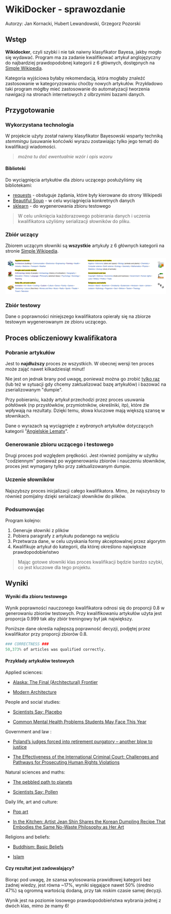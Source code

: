# WikiDocker - sprawozdanie

Autorzy: Jan Kornacki, Hubert Lewandowski, Grzegorz Pozorski



## Wstęp

**Wikidocker**, czyli szybki i nie tak naiwny klasyfikator Bayesa, jakby mogło się wydawać. Program ma za zadanie kwalifikować artykuł anglojęzyczny do najbardziej prawdopodobnej kategorii z 6 głównych, dostępnych na [Simple Wikipedia](https://simple.wikipedia.org/wiki/Main_Page).

Kategoria wyjściowa byłaby rekomendacją, która mogłaby znaleźć zastosowanie w kategoryzowaniu choćby nowych artykułów. Przykładowo taki program mógłby mieć zastosowanie do automatyzacji tworzenia nawigacji na stronach internetowych z olbrzymimi bazami danych.



## Przygotowanie

### Wykorzystana technologia

W projekcie użyty został naiwny klasyfikator Bayesowski wsparty techniką *stemmingu* (usuwanie końcówki wyrazu zostawiając tylko jego temat) do kwalifikacji wiadomości. 

> *można tu dać ewentualnie wzór i opis wzoru*



#### Biblioteki

Do wyciągnięcia artykułów dla zbioru uczącego posłużyliśmy się bibliotekami:

- [requests](https://pypi.org/project/requests/) - obsługuje żądania, które były kierowane do strony Wikipedii
- [Beautiful Soup](https://www.crummy.com/software/BeautifulSoup/) - w celu wyciągnięcia konkretnych danych
- [sklearn](https://scikit-learn.org/stable/) - do wygenerowania zbioru testowego

> W celu uniknięcia każdorazowego pobierania danych i uczenia kwalifikatora użyliśmy serializacji słowników do pliku.



### Zbiór uczący

Zbiorem uczącym słowniki są **wszystkie** artykuły z 6 głównych kategorii na stronie [Simple Wikipedia](https://simple.wikipedia.org/wiki/Main_Page). 

![wiki_categories](.\wiki_categories.png)



### Zbiór testowy

Dane o poprawności niniejszego kwalifikatora opierały się na zbiorze testowym wygenerowanym ze zbioru uczącego.



## Proces obliczeniowy kwalifikatora

### Pobranie artykułów

Jest to **najdłuższy** proces ze wszystkich. W obecnej wersji ten proces może zająć nawet kilkadziesiąt minut!

Nie jest on jednak brany pod uwagę, ponieważ można go zrobić <u>tylko raz</u> (lub też w sytuacji gdy chcemy zaktualizować bazę artykułów) i bazować na zserializowanym "dumpie".

Przy pobieraniu, każdy artykuł przechodzi przez proces usuwania półsłówek (np przysłówków, przymiotników, określniki, itp), które źle wpływają na rezultaty. Dzięki temu, słowa kluczowe mają większą szansę w słownikach.

Dane o wyrazach są wyciągnięte z *wybranych* artykułów dotyczących kategorii "[Angielskie Lematy](https://en.wiktionary.org/wiki/Category:English_lemmas)".



### Generowanie zbioru uczącego i testowego

Drugi proces pod względem prędkości. Jest również pomijalny w użytku "codziennym" ponieważ po wygenerowaniu zbiorów i nauczeniu słowników, proces jest wymagany tylko przy zaktualizowanym dumpie.



### Uczenie słowników

Najszybszy proces inicjalizacji całego kwalifikatora. Mimo, że najszybszy to również pomijalny dzięki serializacji słowników do plików.



### Podsumowując

Program kolejno:

1. Generuje słowniki z plików
2. Pobiera paragrafy z artykułu podanego na wejściu
3. Przetwarza dane, w celu uzyskania formy akceptowalnej przez algorytm
4. Kwalifikuje artykuł do kategorii, dla której określono największe prawdopodobieństwo

> Mając gotowe słowniki klas proces kwalifikacji będzie bardzo szybki, co jest kluczowe dla tego projektu.



## Wyniki

#### Wyniki dla zbioru testowego

Wynik poprawności nauczonego kwalifikatora odnosi się do proporcji 0.8 w generowaniu zbiorów testowych. Przy kwalifikowaniu artykułów użyta jest proporcja 0.999 tak aby zbiór treningowy był jak największy.

Poniższe dane określa najlepszą poprawność decyzji, podjętej przez kwalifikator przy proporcji zbiorów 0.8.

```python
### CORRECTNESS ###
50,373% of articles was qualified correctly.
```



#### Przykłady artykułów testowych

Applied sciences: 

- [Alaska: The Final (Architectural) Frontier](https://www.dwell.com/article/alaska-the-final-architectural-frontier-78478d79)

- [Modern Architecture](https://encyclopedia2.thefreedictionary.com/modern+architecture)

    

People and social studies: 

- [Scientists Say: Placebo](https://www.sciencenewsforstudents.org/article/scientists-say-placebo)

- [Common Mental Health Problems Students May Face This Year](https://www.psyarticles.com/health/student-mental-health-problems.htm)

    

Government and law :

- [Poland’s judges forced into retirement purgatory – another blow to justice](https://theconversation.com/polands-judges-forced-into-retirement-purgatory-another-blow-to-justice-99478)

- [The Effectiveness of the International Criminal Court: Challenges and Pathways for Prosecuting Human Rights Violations](http://www.inquiriesjournal.com/articles/1806/the-effectiveness-of-the-international-criminal-court-challenges-and-pathways-for-prosecuting-human-rights-violations)

    

Natural sciences and maths: 

- [The pebbled path to planets](https://www.sciencenewsforstudents.org/article/the-pebbled-path-to-planet-formation)

- [Scientists Say: Pollen](https://www.sciencenewsforstudents.org/article/scientists-say-pollen)

    

Daily life, art and culture: 

- [Pop art](https://www.britannica.com/art/Pop-art)

- [In the Kitchen: Artist Jean Shin Shares the Korean Dumpling Recipe That Embodies the Same No-Waste Philosophy as Her Art](https://news.artnet.com/art-world/jean-shin-recipe-1974723)

    

Religions and beliefs:

- [Buddhism: Basic Beliefs](https://www.uri.org/kids/world-religions/buddhist-beliefs)

- [Islam](https://www.history.com/topics/religion/islam)



#### Czy rezultat jest zadowalający?

Biorąc pod uwagę, że szansa wylosowania prawidłowej kategorii bez żadnej wiedzy, jest równa ~17%, wyniki sięgające nawet 50% (średnio 47%) są ogromną wartością dodaną, przy tak niskim czasie samej decyzji.

Wynik jest na poziomie losowego prawdopodobieństwa wybrania jednej z dwóch klas, mimo że mamy 6!



